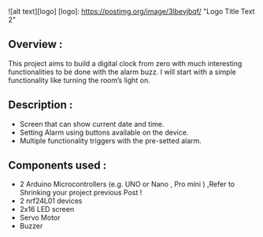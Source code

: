 
![alt text][logo]
[logo]: https://postimg.org/image/3lbevjbqf/ "Logo Title Text 2"


## Overview :

This project aims to build a digital clock from zero with much interesting functionalities to be done with the alarm buzz.
I will start with a simple functionality like turning the room’s light on.

## Description :

* Screen that can show current date and time.
* Setting Alarm using buttons available on the device.
* Multiple functionality triggers with the pre-setted alarm.


## Components used :

* 2 Arduino Microcontrollers (e.g. UNO or Nano , Pro mini )  ,Refer to Shrinking your project previous Post ! 
* 2 nrf24L01 devices
* 2x16 LED screen
* Servo Motor
* Buzzer


##
